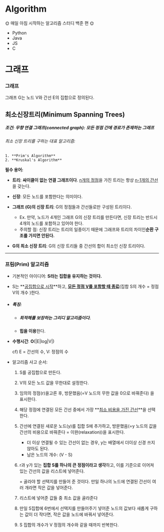 # Algorithm
🌞 매일 아침 시작하는 알고리즘 스터디 백준 편 🌞

- Python
- Java
- JS
- C





# 그래프

### 그래프

그래프 G는 노드 V와 간선 E의 집합으로 정의된다. 





## 최소신장트리(Minimum Spanning Trees)

##### **조건**: **무향 연결 그래프**(connected graph): 모든 정점 간에 경로가 존재하는 그래프

###### 최소 신장 트리를 구하는 대표 알고리즘: 

 	1. **Prim's Algorithm**
 	2. **Kruskal's Algorithm**



**필수 용어:**

- **트리**: **싸이클이 없는 연결 그래프이다**. <u>n개의 정점</u>을 가진 트리는 항상 <u>n-1개의 간선</u>을 갖는다.
- **신장**: 모든 노드를 포함한다는 의미이다. 
- **그래프 (G)의 신장 트리**: G의 정점들과 간선들로만 구성된 트리이다.  
  - Ex. 만약, 노드가 4개인 그래프 G의 신장 트리를 만든다면, 신장 트리는 반드시 4개의 노드를 포함하고 있어야 한다. 
  - 주의할 점: 신장 트리는 트리의 일종이기 때문에 그래프와 트리의 차이인**순환 구조를 가지면 안된다.** 

- **G의 최소 신장 트리**: G의 신장 트리들 중 간선의 합이 최소인 신장 트리이다.

---

### 프림(Prim) 알고리즘

- 기본적인 아이디어: **S라는 집합을 유지하는 것이다.** 

- S는 **<u>공집합으로 시작</u>**하고, **<u>모든 정점 V를 포함할 때 종료</u>**(집합 S의 개수 = 정점 V의 개수 )한다. 

- ##### **특징:** 

  - ##### **최적해를 보장**하는 그리디 알고리즘이다. 

  - **힙을 이용**한다.

- **수행시간**: **O**(|E|log|V|)  

   cf) E = 간선의 수, V: 정점의 수

  

- 알고리즘 사고 순서: 

  1. S를 공집합으로 만든다.

  2. V의 모든 노드 값을 무한대로 설정한다.

  3. 임의의 정점(r)을고른 후, 방문했음(=V 노드의 무한 값을 0으로 바꿔준다) 을 표시한다.

  4. 해당 정점에 연결된 모든 간선 중에서 가장 **<u>최소 비용을 가진 간선</u>**을 선택한다.

  5. 간선에 연결된 새로운 노드(y)를 집합 S에 추가하고, 방문했음(=y 노드의 값을 간선의 비용으로 바꿔준다 = 이완(relaxation))을 표시한다. 

     - 더 이상 연결될 수 있는 간선이 없는 경우, y는  배열에서 더이상 신경 쓰지 않아도 된다. 
     - 남은 노드의 개수: (V - S)

  6. r과 y가 있는 **집합 S를 하나의 큰 정점이라고 생각**하고, 이를 기준으로 이어져 있는 간선의 값을 리스트에 넣어준다. 

     = 골라야 할 선택지를 만들어 준 것이다. 만일 하나의 노드에 연결된 간선이 여러 개라면 작은 값을 넣어준다.

  7. 리스트에 넣어준 값들 중 최소 값을 골라준다

  8. 만일 S집합에 6번에서 선택지를 만들어주기 넣어준 노드의 값보다 새롭게 구하는 값이 더 작다면, 작은 값을 노드에 바꿔서 넣어준다.

  9. S 집합의 개수가 V 정점의 개수와 같을 때까지 반복한다. 
